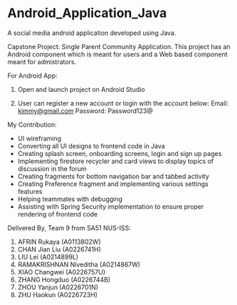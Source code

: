 # Android_Application_Java
A social media android application developed using Java. 

Capstone Project: Single Parent Community Application. 
This project has an Android component which is meant for users and a Web based component meant for admistrators. 

For Android App:
1. Open and launch project on Android Studio

2. User can register a new account or login with the account below:
Email: kimmy@gmail.com
Password: Password123@


My Contribution:
- UI wireframing 
- Converting all UI designs to frontend code in Java
- Creating splash screen, onboarding screens, login and sign up pages
- Implementing firestore recycler and card views to display topics of discussion in the forum
- Creating fragments for bottom navigation bar and tabbed activity 
- Creating Preference fragment and implementing various settings features
- Helping teammates with debugging
- Assisting with Spring Security implementation to ensure proper rendering of frontend code


Delivered By, Team 9 from SA51 NUS-ISS:
1. AFRIN Rukaya (A0113802W)
2. CHAN Jian Liu (A0226741H)
3. LIU Lei (A0214899L)
4. RAMAKRISHNAN Niveditha (A0214867W)
5. XIAO Changwei (A0226757U)
6. ZHANG Hongduo (A0226744B)
7. ZHOU Yanjun (A0226701N)
8. ZHU Haokun (A0226723H)

